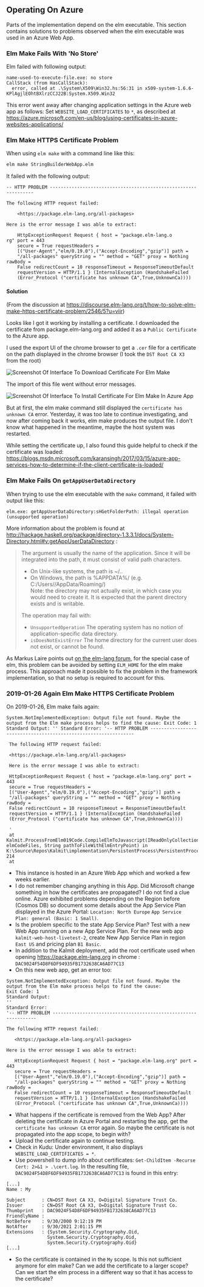 ## Operating On Azure

Parts of the implementation depend on the elm executable. This section contains solutions to problems observed when the elm executable was used in an Azure Web App.

### Elm Make Fails With 'No Store'

Elm failed with following output:
```standardoutput
name-used-to-execute-file.exe: no store
CallStack (from HasCallStack):
  error, called at .\System\X509\Win32.hs:56:31 in x509-system-1.6.6-KPlAgjlEOhtBXlrzCCJ22B:System.X509.Win32
```

This error went away after changing application settings in the Azure web app as follows:
Set `WEBSITE_LOAD_CERTIFICATES` to `*`, as described at https://azure.microsoft.com/en-us/blog/using-certificates-in-azure-websites-applications/

### Elm Make HTTPS Certificate Problem

When using `elm make` with a command line like this:
```cmd
elm make StringBuilderWebApp.elm
```

It failed with the following output:
```
-- HTTP PROBLEM ----------------------------------------------------------------

The following HTTP request failed:

    <https://package.elm-lang.org/all-packages>

Here is the error message I was able to extract:

    HttpExceptionRequest Request { host = "package.elm-lang.o
rg" port = 443
    secure = True requestHeaders =
    [("User-Agent","elm/0.19.0"),("Accept-Encoding","gzip")] path =
    "/all-packages" queryString = "" method = "GET" proxy = Nothing rawBody =
    False redirectCount = 10 responseTimeout = ResponseTimeoutDefault
    requestVersion = HTTP/1.1 } (InternalException (HandshakeFailed
    (Error_Protocol ("certificate has unknown CA",True,UnknownCa))))
```

#### Solution

(From the discussion at https://discourse.elm-lang.org/t/how-to-solve-elm-make-https-certificate-problem/2546/5?u=viir)

Looks like I got it working by installing a certificate.
I downloaded the certificate from package.elm-lang.org and added it as a `Public Certificate` to the Azure app.

I used the export UI of the chrome browser to get a `.cer` file for a certificate on the path displayed in the chrome browser (I took the `DST Root CA X3` from the root)

![Screenshot Of Interface To Download Certificate For Elm Make](./image/2018-11-17.get-certificate-for-elm-make.png) 

The import of this file went without error messages.

![Screenshot Of Interface To Install Certificate For Elm Make In Azure App](./image/2018-11-17.install-certificate-for-elm-make-in-azure-app.png)

But at first, the elm make command still displayed the `certificate has unknown CA` error.
Yesterday, it was too late to continue investigating, and now after coming back it works, elm make produces the output file. I don't know what happened in the meantime, maybe the host system was restarted.

While setting the certificate up, I also found this guide helpful to check if the certificate was loaded: https://blogs.msdn.microsoft.com/karansingh/2017/03/15/azure-app-services-how-to-determine-if-the-client-certificate-is-loaded/

### Elm Make Fails On `getAppUserDataDirectory`

When trying to use the elm executable with the `make` command, it failed with output like this:
```standard-output
elm.exe: getAppUserDataDirectory:sHGetFolderPath: illegal operation (unsupported operation)
```

More information about the problem is found at http://hackage.haskell.org/package/directory-1.3.3.1/docs/System-Directory.html#v:getAppUserDataDirectory :

> The argument is usually the name of the application. Since it will be integrated into the path, it must consist of valid path characters.  
>  
> + On Unix-like systems, the path is ~/.<app>.  
> + On Windows, the path is %APPDATA%/<app> (e.g. C:/Users/<user>/AppData/Roaming/<app>)  
> Note: the directory may not actually exist, in which case you would need to create it. It is expected that the parent directory exists and is writable.  
>  
> The operation may fail with:  
>  
> + `UnsupportedOperation` The operating system has no notion of application-specific data directory.  
> + `isDoesNotExistError` The home directory for the current user does not exist, or cannot be found.

As Markus Laire points out [on the elm-lang forum](https://discourse.elm-lang.org/t/how-to-get-around-elm-make-error-on-getappuserdatadirectory/2551/2?u=viir), for the special case of elm, this problem can be avoided by setting `ELM_HOME` for the elm make process. This approach made it possible to fix the problem in the framework implementation, so that no setup is required to account for this.

### 2019-01-26 Again Elm Make HTTPS Certificate Problem

On 2019-01-26, Elm make fails again:
```
System.NotImplementedException: Output file not found. Maybe the output from the Elm make process helps to find the cause: Exit Code: 1 Standard Output: '' Standard Error: '-- HTTP PROBLEM ----------------------------------------------------------------
 
 The following HTTP request failed:
 
 <https://package.elm-lang.org/all-packages>
 
 Here is the error message I was able to extract:
 
 HttpExceptionRequest Request { host = "package.elm-lang.org" port = 443
 secure = True requestHeaders =
 [("User-Agent","elm/0.19.0"),("Accept-Encoding","gzip")] path =
 "/all-packages" queryString = "" method = "GET" proxy = Nothing rawBody =
 False redirectCount = 10 responseTimeout = ResponseTimeoutDefault
 requestVersion = HTTP/1.1 } (InternalException (HandshakeFailed
 (Error_Protocol ("certificate has unknown CA",True,UnknownCa))))
 
 '
 at Kalmit.ProcessFromElm019Code.CompileElmToJavascript(IReadOnlyCollection`1 elmCodeFiles, String pathToFileWithElmEntryPoint) in K:\Source\Repos\Kalmit\implementation\PersistentProcess\PersistentProcess.Common\Process.cs:line 214
 at 
 ```

 + This instance is hosted in an Azure Web App which and worked a few weeks earlier.
 + I do not remember changing anything in this App. Did Microsoft change something in how the certificates are propagated? I do not find a clue online. Azure exhibited problems depending on the Region before (Cosmos DB) so document some details about the App Service Plan displayed in the Azure Portal: `Location: North Europe` `App Service Plan: general (Basic: 1 Small)`.
 + Is the problem specific to the state App Service Plan? Test with a new Web App running on a new App Service Plan. For the new web app `kalmit-web-host-livetest-2`, create New App Service Plan in region `East US` and pricing plan `B1 Basic`.
 + In addition to the Kalmit deployment, add the root certificate used when opening https://package.elm-lang.org in chrome : `DAC9024F54D8F6DF94935FB1732638CA6AD77C13`
 + On this new web app, get an error too:
 ```
 System.NotImplementedException: Output file not found. Maybe the output from the Elm make process helps to find the cause:
Exit Code: 1
Standard Output:
''
Standard Error:
'-- HTTP PROBLEM ----------------------------------------------------------------

The following HTTP request failed:

    <https://package.elm-lang.org/all-packages>

Here is the error message I was able to extract:

    HttpExceptionRequest Request { host = "package.elm-lang.org" port = 443
    secure = True requestHeaders =
    [("User-Agent","elm/0.19.0"),("Accept-Encoding","gzip")] path =
    "/all-packages" queryString = "" method = "GET" proxy = Nothing rawBody =
    False redirectCount = 10 responseTimeout = ResponseTimeoutDefault
    requestVersion = HTTP/1.1 } (InternalException (HandshakeFailed
    (Error_Protocol ("certificate has unknown CA",True,UnknownCa))))
```
+ What happens if the certificate is removed from the Web App? After deleting the certificate in Azure Portal and restarting the app, get the `certificate has unknown CA` error again. So maybe the certificate is not propagated into the app scope, to begin with?
+ Upload the certificate again to continue testing.
+ Check in Kudu: Under environment, it also displays `WEBSITE_LOAD_CERTIFICATES = *`.
+ Use powershell to dump info about certificates: `Get-ChildItem -Recurse Cert: 2>&1 > .\cert.log`. In the resulting file, `DAC9024F54D8F6DF94935FB1732638CA6AD77C13` is found in this entry:
```
[...]
Name : My

Subject      : CN=DST Root CA X3, O=Digital Signature Trust Co.
Issuer       : CN=DST Root CA X3, O=Digital Signature Trust Co.
Thumbprint   : DAC9024F54D8F6DF94935FB1732638CA6AD77C13
FriendlyName : 
NotBefore    : 9/30/2000 9:12:19 PM
NotAfter     : 9/30/2021 2:01:15 PM
Extensions   : {System.Security.Cryptography.Oid, 
               System.Security.Cryptography.Oid, 
               System.Security.Cryptography.Oid}
[...]
```
+ So the certificate is contained in the `My` scope. Is this not sufficient anymore for elm make? Can we add the certificate to a larger scope? Can we start the elm process in a different way so that it has access to the certificate?
